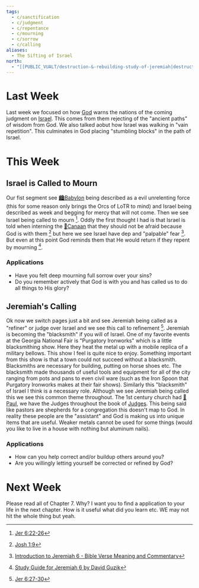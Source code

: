```yaml
---
tags:
  - c/sanctification
  - c/judgment
  - c/repentance
  - c/mourning
  - c/sorrow
  - c/calling
aliases:
  - The Sifting of Israel
north:
  - "[[PUBLIC_VUALT/destruction-&-rebuilding-study-of-jeremiah|destruction-&-rebuilding-study-of-jeremiah]]"
---
```

[^enduring-word]: [Enduring Word Bible Commentary Jeremiah Chapter 6](https://enduringword.com/bible-commentary/jeremiah-6/)
[^matthew-henry]: [Jeremiah 6 Commentary - Matthew Henry Commentary on the Whole Bible (Complete)](https://www.biblestudytools.com/commentaries/matthew-henry-complete/jeremiah/6.html)
[^john-gill]: [Introduction to Jeremiah 6 - Bible Verse Meaning and Commentary](https://www.biblestudytools.com/commentaries/gills-exposition-of-the-bible/jeremiah-6-introduction.html)
[^ellicott]: [Jeremiah 6 Ellicott's Commentary for English Readers](https://biblehub.com/commentaries/ellicott/jeremiah/6.htm)
[^matthew-poole]: [Jeremiah 6 Matthew Poole's Commentary](https://biblehub.com/commentaries/poole/jeremiah/6.htm)
[^garner-howes]: [Jeremiah 6 - Garner-Howes Baptist Commentary - Bible Commentaries - StudyLight.org](https://www.studylight.org/commentaries/eng/ghb/jeremiah-6.html)
[^guzik]: [Study Guide for Jeremiah 6 by David Guzik](https://www.blueletterbible.org/comm/guzik_david/study-guide/jeremiah/jeremiah-6.cfm)

# Last Week
Last week we focused on how [God](God.md) warns the nations of the coming judgment on [Israel](p-nation-of-israel.md). This comes from them rejecting of the "ancient paths" of wisdom from God. We also talked aobut how Israel was walking in "vain repetition". This culminates in God placing "stumbling blocks" in the path of Israel.

# This Week
[^m1]: [Jer 6:22-26](Jer%206.md)
[^m2]: [Jer 6:27-30](Jer%206.md)
[^b1]: [Josh 1:9](Josh%201.md)

## Israel is Called to Mourn
Our fist segment see [🏙️Babylon](%F0%9F%8F%99%EF%B8%8FBabylon.md) being described as a evil unrelenting force (this for some reason only brings the Orcs of LoTR to mind) and Israel being described as week and begging for mercy that will not come. Then we see Israel being called to mourn [^m1]. Oddly the first thought I had is that Israel is told when interning the [📌Canaan](%F0%9F%93%8CCanaan.md) that they should not be afraid because God is with them [^b1] but here we see Israel have dep and "palpable" fear [^john-gill]. But even at this point God reminds them that He would return if they repent by mourning [^guzik]. 

### Applications
- Have you felt deep mourning full sorrow over your sins?
- Do you remember actively that God is with you and has called us to do all things to His glory?

## Jeremiah's Calling
Ok now we switch pages just a bit and see Jeremiah being called as a "refiner" or judge over Israel and we see this call to refinement [^m2]. Jeremiah is becoming  the "blacksmith" if you will of Israel. One of my favorite events at the Georgia National Fair is "Purgatory Ironworks" which is a little blacksmithing show. Here they heat the metal up with a mobile replica of a military bellows. This show I feel is quite nice to enjoy. Something important from this show is that  a town could not succeed without a blacksmith. Blacksmiths are necessary for building, putting on horse shoes etc. The blacksmith made thousands of useful tools and equipment for all of the city ranging from pots and pans to even civil ware (such as the Iron Spoon that Purgatory Ironworks makes at their fair shows). Similarly this "blacksmith" of Israel I think is a necessary role. Although we see Jeremiah being called this we see this common theme throughout. The 1st century church had [🧑Paul](%F0%9F%A7%91Paul.md), we have the Judges throughout the book of [Judges](30-Spiritual/BIBLE_CSB_MD/Judges/Judges.md). This being said like pastors are shepherds for a congregation this doesn't map to God. In reality these people are the "assistant" and God is making us into unique items that are useful. Weaker metals cannot be used for some things (would you like to live in a house with nothing but aluminum nails).

### Applications
- How can you help correct and/or buildup others around you?
- Are you willingly letting yourself be corrected or refined by God?

# Next Week

Please read all of Chapter 7. Why? I want you to find a application to your life in the next chapter. How is it useful what did you learn etc. WE may not hit the whole thing but yeah.